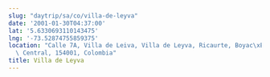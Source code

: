 ```yaml
---
slug: "daytrip/sa/co/villa-de-leyva"
date: '2001-01-30T04:37:00'
lat: '5.6330693110143475'
lng: '-73.52874755859375'
location: "Calle 7A, Villa de Leiva, Villa de Leyva, Ricaurte, Boyac\xE1, RAP (Especial)\
  \ Central, 154001, Colombia"
title: Villa de Leyva
---
```



